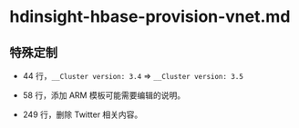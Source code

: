 # hdinsight-hbase-provision-vnet.md

## 特殊定制

* 44 行，`__Cluster version: 3.4` => `__Cluster version: 3.5`

* 58 行，添加 ARM 模板可能需要编辑的说明。

* 249 行，删除 Twitter 相关内容。